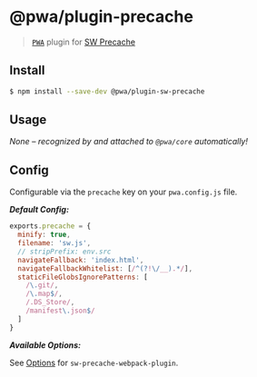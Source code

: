 # @pwa/plugin-precache

> [`PWA`](https://pwa.cafe/) plugin for [SW Precache](https://github.com/GoogleChromeLabs/sw-precache)

## Install

```sh
$ npm install --save-dev @pwa/plugin-sw-precache
```

## Usage

_None – recognized by and attached to `@pwa/core` automatically!_

## Config

Configurable via the `precache` key on your `pwa.config.js` file.

***Default Config:***

```js
exports.precache = {
  minify: true,
  filename: 'sw.js',
  // stripPrefix: env.src
  navigateFallback: 'index.html',
  navigateFallbackWhitelist: [/^(?!\/__).*/],
  staticFileGlobsIgnorePatterns: [
    /\.git/,
    /\.map$/,
    /.DS_Store/,
    /manifest\.json$/
  ]
}
```

***Available Options:***

See [Options](https://github.com/goldhand/sw-precache-webpack-plugin#configuration) for `sw-precache-webpack-plugin`.

